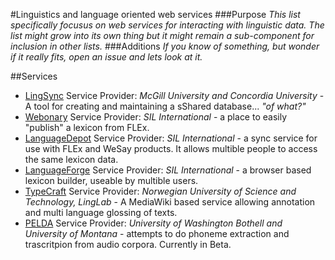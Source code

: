 #Linguistics and language oriented web services
###Purpose
_This list specifically focusus on web services for interacting with linguistic data. The list might grow into its own thing but it might remain a sub-component for inclusion in other lists._
###Additions
_If you know of something, but wonder if it really fits, open an issue and lets look at it._

##Services
* [LingSync](https://www.lingsync.org/) Service Provider: _McGill University and Concordia University_ - A tool for creating and maintaining a sShared database... _"of what?"_
* [Webonary](http://www.webonary.org/) Service Provider: _SIL International_ - a place to easily "publish" a lexicon from FLEx.
* [LanguageDepot](http://public.languagedepot.org/) Service Provider: _SIL International_ - a sync service for use with FLEx and WeSay products. It allows multible people to access the same lexicon data.
* [LanguageForge](https://languageforge.org/) Service Provider: _SIL International_ - a browser based lexicon builder, useable by multible users.
* [TypeCraft](http://typecraft.org/tc2wiki/Main_Page) Service Provider: _Norwegian University of Science and Technology, LingLab_ - A MediaWiki based service allowing annotation and multi language glossing of texts.
* [PELDA]() Service Provider: _University of Washington Bothell and University of Montana_ - attempts to do phoneme extraction and trascritpion from audio corpora. Currently in Beta.
